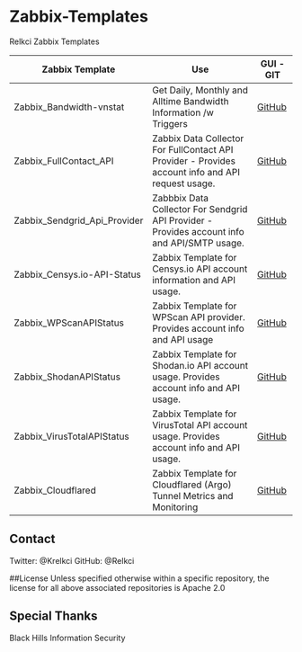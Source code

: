# Zabbix-Templates
Relkci Zabbix Templates


| Zabbix Template              | Use                                                                                                | GUI - GIT                                                        |
|------------------------------|----------------------------------------------------------------------------------------------------|------------------------------------------------------------------|
| Zabbix_Bandwidth-vnstat      | Get Daily, Monthly and Alltime Bandwidth Information /w Triggers                                   | [GitHub](https://github.com/Relkci/Zabbix_Bandwidth-vnstat)      |
| Zabbix_FullContact_API       | Zabbix Data Collector For FullContact API Provider  - Provides account info and API request usage. | [GitHub](https://github.com/Relkci/Zabbix_FullContact_API)       |
| Zabbix_Sendgrid_Api_Provider | Zabbbix Data Collector For Sendgrid API Provider  - Provides account info and API/SMTP usage.      | [GitHub](https://github.com/Relkci/Zabbix_Sendgrid_Api_Provider) |
| Zabbix_Censys.io-API-Status  | Zabbix Template for Censys.io API account information and API usage.                               | [GitHub](https://github.com/Relkci/Zabbix_Censys.io-API-Status)  |
| Zabbix_WPScanAPIStatus       | Zabbix Template for WPScan API provider.  Provides account info and API usage                      | [GitHub](https://github.com/Relkci/Zabbix_WPScanAPIStatus)       |
| Zabbix_ShodanAPIStatus       | Zabbix Template for Shodan.io API account usage. Provides account info and API usage.              | [GitHub](https://github.com/Relkci/Zabbix_Shodan-APIStatus)      |
| Zabbix_VirusTotalAPIStatus   | Zabbix Template for VirusTotal API account usage. Provides account info and API usage.             | [GitHub](https://github.com/Relkci/Zabbix_VirusTotalAPIStatus)   |
| Zabbix_Cloudflared           | Zabbix Template for Cloudflared (Argo) Tunnel Metrics and Monitoring                               | [GitHub](https://github.com/Relkci/Zabbix_Cloudflared)           |

## Contact
Twitter: @Krelkci
GitHub: @Relkci

##License
Unless specified otherwise within a specific repository, the license for all above associated repositories is Apache 2.0

## Special Thanks
Black Hills Information Security